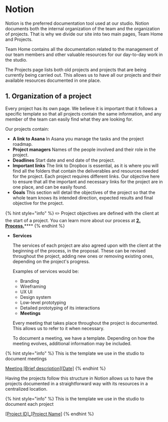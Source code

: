 # Notion

Notion is the preferred documentation tool used at our studio. Notion documents both the internal organization of the team and the organization of projects. That is why we divide our site into two main pages, Team Home and Projects.

Team Home contains all the documentation related to the management of our team members and other valuable resources for our day-to-day work in the studio.

The Projects page lists both old projects and projects that are being currently being carried out. This allows us to have all our projects and their available resources documented in one place.

## 1. Organization of a project

Every project has its own page. We believe it is important that it follows a specific template so that all projects contain the same information, and any member of the team can easily find what they are looking for.

Our projects contain:

* **A link to Asana**  In Asana you manage the tasks and the project roadmap. 
* **Project managers**  Names of the people involved and their role in the project. 
* **Deadlines**  Start date and end date of the project. 
* **Important links**  The link to Dropbox is essential, as it is where you will find all the folders that contain the deliverables and resources needed for the project.  Each project requires different links. Our objective here to ensure that all the important and necessary links for the project are in one place, and can be easily found. 
* **Goals** This section will detail the objectives of the project so that the whole team knows its intended direction, expected results and final objective for the project.

{% hint style="info" %}
✏️ Project objectives are defined with the client at the start of a project. You can learn more about our process at [**2. Process.**](../process.md)\*\*\*\*
{% endhint %}

* **Services**

  The services of each project are also agreed upon with the client at the beginning of the process, in the proposal. These can be revised throughout the project, adding new ones or removing existing ones, depending on the project's progress.

  Examples of services would be:

  * Branding
  * Wireframing 
  * UX UI 
  * Design system 
  * Low-level prototyping 
  * Detailed prototyping of its interactions 
  * **Meetings**

  Every meeting that takes place throughout the project is documented. This allows us to refer to it when necessary.

  To document a meeting, we have a template. Depending on how the meeting evolves, additional information may be included.

{% hint style="info" %}
This is the template we use in the studio to document meetings

[Meeting \[Brief description\]\[Date\]](https://www.notion.so/mendesaltaren/Meeting-Short-description-Date-2aa921b731384f3f91cfd8635d689d4c)
{% endhint %}

Having the projects follow this structure in Notion allows us to have the projects documented in a straightforward way with its resources in a centralized location.

{% hint style="info" %}
This is the template we use in the studio to document each project

[\[Project ID\]\_\[Project Name\]](https://www.notion.so/mendesaltaren/Nombre-Proyecto-8c43290643bd4382bf0cede77d334dc0)
{% endhint %}

